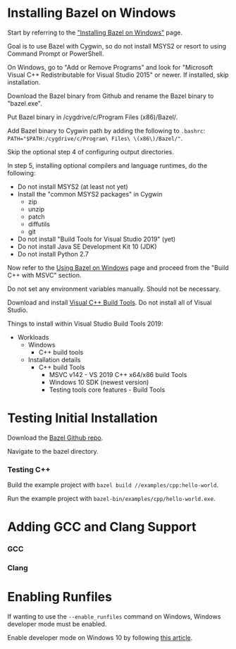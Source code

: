 # Installing Bazel on Windows

Start by referring to the ["Installing Bazel on Windows"](
    https://docs.bazel.build/versions/master/windows.html) page.

Goal is to use Bazel with Cygwin, so do not install MSYS2 or resort to using
    Command Prompt or PowerShell.

On Windows, go to "Add or Remove Programs" and look for "Microsoft Visual C++
    Redistributable for Visual Studio 2015" or newer. If installed, skip
    installation.

Download the Bazel binary from Github and rename the Bazel binary to
    "bazel.exe".

Put Bazel binary in /cygdrive/c/Program Files (x86)/Bazel/.

Add Bazel binary to Cygwin path by adding the following to `.bashrc`:
    `PATH="$PATH:/cygdrive/c/Program\ Files\ \(x86\)/Bazel/"`.

Skip the optional step 4 of configuring output directories.

In step 5, installing optional compilers and language runtimes, do the
following:
* Do not install MSYS2 (at least not yet)
* Install the "common MSYS2 packages" in Cygwin
    * zip
    * unzip
    * patch
    * diffutils
    * git
* Do not install "Build Tools for Visual Studio 2019" (yet)
* Do not install Java SE Development Kit 10 (JDK)
* Do not install Python 2.7

Now refer to the [Using Bazel on Windows](
    https://docs.bazel.build/versions/master/windows.html) page and proceed
    from the "Build C++ with MSVC" section.

Do not set any environment variables manually. Should not be necessary.

Download and install [Visual C++ Build Tools](
    https://visualstudio.microsoft.com/downloads/#build-tools-for-visual-studio-2017).
    Do not install all of Visual Studio.

Things to install within Visual Studio Build Tools 2019:
* Workloads
    * Windows
        * C++ build tools
    * Installation details
        * C++ build Tools
            * MSVC v142 - VS 2019 C++ x64/x86 build Tools
            * Windows 10 SDK (newest version)
            * Testing tools core features - Build Tools


# Testing Initial Installation

Download the [Bazel Github repo](https://github.com/bazelbuild/bazel.git).

Navigate to the bazel directory.

### Testing C++

Build the example project with `bazel build //examples/cpp:hello-world`.

Run the example project with `bazel-bin/examples/cpp/hello-world.exe`.

# Adding GCC and Clang Support

### GCC

### Clang

# Enabling Runfiles

If wanting to use the `--enable_runfiles` command on Windows, Windows developer mode must be enabled.

Enable developer mode on Windows 10 by following [this article](
    https://www.howtogeek.com/292914/WHAT-IS-DEVELOPER-MODE-IN-WINDOWS-10/).
